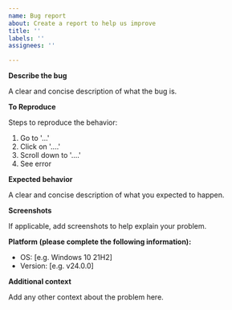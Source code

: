 ```yaml
---
name: Bug report
about: Create a report to help us improve
title: ''
labels: ''
assignees: ''

---
```


**Describe the bug**

A clear and concise description of what the bug is.

**To Reproduce**

Steps to reproduce the behavior:
1. Go to '...'
2. Click on '....'
3. Scroll down to '....'
4. See error

**Expected behavior**

A clear and concise description of what you expected to happen.

**Screenshots**

If applicable, add screenshots to help explain your problem.

**Platform (please complete the following information):**

 - OS: [e.g. Windows 10 21H2]
 - Version: [e.g. v24.0.0]

**Additional context**

Add any other context about the problem here.
